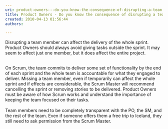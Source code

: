 ```yaml
---
uri: product-owners---do-you-know-the-consequence-of-disrupting-a-team
title: Product Owners - Do you know the consequence of disrupting a team?
created: 2010-04-13 01:56:44
authors:

---
```





<span class='intro'> Disrupting a team member can affect the delivery of the&#160;whole sprint. Product Owners should always avoid giving tasks outside the sprint. It may seem to affect just one member, but it does affect the entire project. 
<div>​<br></div> </span>


  <p style="margin&#58;0cm 0cm 0pt;">On Scrum, the team commits to deliver some set of functionality by the end of each sprint and the whole team is accountable for what they engaged to deliver. Missing a team member, even if temporarily can affect the whole sprint and if effects are considerable, the Scrum Master will recommend cancelling the sprint or removing stories to be delivered. Product Owners must be aware of how Scrum works and understand the importance of keeping the team focused on their tasks. <br>
<br>
Team members need to be completely transparent with the PO, the SM, and the rest of the team. Even if someone offers them a free trip to Iceland, they still need to ask permission from the Scrum Master.</p>



